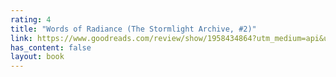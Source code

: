 ```yaml
---
rating: 4
title: "Words of Radiance (The Stormlight Archive, #2)"
link: https://www.goodreads.com/review/show/1958434864?utm_medium=api&utm_source=rss
has_content: false
layout: book
---
```

